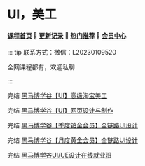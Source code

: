 # UI，美工

#### [**课程首页**](../../README.md) 💖 [**更新记录**](./gxjl-2023.md) 💖 [**热门推荐**](./rmtj.md) 💖 [**会员中心**](./vip.md)

::: tip
联系方式：微信：L20230109520

全网课程都有，欢迎私聊

 

:::

完结 [黑马博学谷【UI】高级淘宝美工](https://www.boxuegu.com/course/detail-525.html)

完结 [黑马博学谷【UI】网页设计与制作](https://www.boxuegu.com/course/detail-520.html)

完结 [黑马博学谷【季度铂金会员】全链路UI设计](https://www.boxuegu.com/class/outline-1308.html)

完结 [黑马博学谷【月度黄金会员】全链路UI设计](https://www.boxuegu.com/class/outline-1307.html)

完结 [黑马博学谷UI/UE设计在线就业班](https://www.boxuegu.com/class/outline-957.html)

